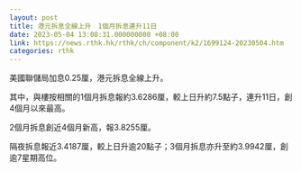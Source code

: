```yaml
---
layout: post
title: 港元拆息全線上升　1個月拆息連升11日
date: 2023-05-04 13:08:31.000000000 +08:00
link: https://news.rthk.hk/rthk/ch/component/k2/1699124-20230504.htm
categories: rthk
---
```


美國聯儲局加息0.25厘，港元拆息全線上升。

其中，與樓按相關的1個月拆息報約3.6286厘，較上日升約7.5點子，連升11日，創4個月以來最高。

2個月拆息創近4個月新高，報3.8255厘。

隔夜拆息報近3.4187厘，較上日升逾20點子；3個月拆息亦升至約3.9942厘，創逾7星期高位。
